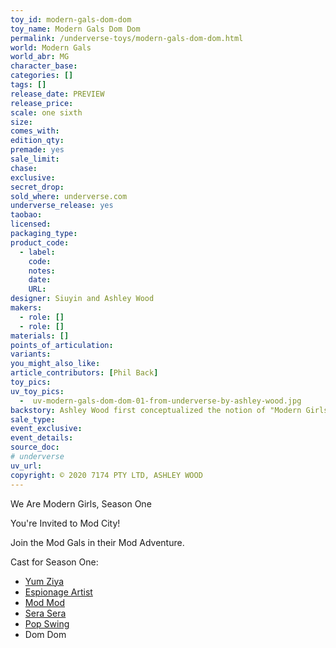 ```yaml
---
toy_id: modern-gals-dom-dom
toy_name: Modern Gals Dom Dom
permalink: /underverse-toys/modern-gals-dom-dom.html
world: Modern Gals
world_abr: MG
character_base: 
categories: []
tags: []
release_date: PREVIEW
release_price: 
scale: one sixth
size: 
comes_with: 
edition_qty: 
premade: yes
sale_limit: 
chase: 
exclusive: 
secret_drop:
sold_where: underverse.com
underverse_release: yes
taobao: 
licensed:
packaging_type:
product_code: 
  - label: 
    code: 
    notes: 
    date: 
    URL:
designer: Siuyin and Ashley Wood
makers:
  - role: []
  - role: []
materials: []
points_of_articulation: 
variants: 
you_might_also_like:
article_contributors: [Phil Back]
toy_pics:
uv_toy_pics:
  -  uv-modern-gals-dom-dom-01-from-underverse-by-ashley-wood.jpg
backstory: Ashley Wood first conceptualized the notion of "Modern Girls" — now "Modern Gals" — back in 2010, if not sooner. He featured Modern Gals riding and interacting with various robots.
sale_type: 
event_exclusive: 
event_details:
source_doc:
# underverse
uv_url: 
copyright: © 2020 7174 PTY LTD, ASHLEY WOOD
---
```

We Are Modern Girls, Season One

You're Invited to Mod City!

Join the Mod Gals in their Mod Adventure.

Cast for Season One:
- <a href="/underverse-toys/modern-gals-yum-ziya.html">Yum Ziya</a>
- <a href="/underverse-toys/modern-gals-espionage-artist.html">Espionage Artist</a>
- <a href="/underverse-toys/modern-gals-mod-mod.html">Mod Mod</a>
- <a href="/underverse-toys/modern-gals-sera-sera.html">Sera Sera</a>
- <a href="/underverse-toys/modern-gals-pop-swing.html">Pop Swing</a>
- Dom Dom
